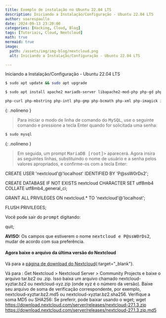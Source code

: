 ```yaml
---
title: Exemplo de instalação no Ubuntu 22.04 LTS
description: Iniciando a Instalação/Configuração - Ubuntu 22.04 LTS
author: soarespaullo
date: 2024-09-13 23:20:00
categories: [Hacking, Cloud, Blog]
tags: [Tutoriais, Cloud, Nextcloud]
math: true
mermaid: true
image:
  path: /assets/img/img-blog/nextcloud.png
  alt: Iniciando a Instalação/Configuração - Ubuntu 22.04 LTS

---
```


Iniciando a Instalação/Configuração - Ubuntu 22.04 LTS

```bash
$ sudo apt update && sudo apt upgrade

$ sudo apt install apache2 mariadb-server libapache2-mod-php php-gd php-mysql \

php-curl php-mbstring php-intl php-gmp php-bcmath php-xml php-imagick imagemagick php-zip
```
{: .nolineno }

> Para iniciar o modo de linha de comando do <kbd>MySQL</kbd>, use o seguinte comando e pressione a tecla Enter quando for solicitada uma senha:

```bash
$ sudo mysql
```
{: .nolineno }

> Em seguida, um prompt <kbd>MariaDB [root]></kbd> aparecerá. Agora insira as seguintes linhas, substituindo o nome de usuário e a senha pelos valores apropriados, e confirme-os com a tecla Enter:

CREATE USER 'nextcloud'@'localhost' IDENTIFIED BY 'P@ssW0rDs2';

CREATE DATABASE IF NOT EXISTS nextcloud CHARACTER SET utf8mb4 COLLATE utf8mb4_general_ci;

GRANT ALL PRIVILEGES ON nextcloud.* TO 'nextcloud'@'localhost';

FLUSH PRIVILEGES;

Você pode sair do <kbd>prompt</kbd> digitando:

quit;

**AVISO:** Os campos que estiverem o nome <kbd>nextcloud e P@ssW0rDs2</kbd>, mudar de acordo com sua preferência.

#### Agora baixe o arquivo da última versão do Nextcloud

Vá para a [página de download do Nextcloud](https://nextcloud.com/install){:target="_blank"}.

Vá para : Get Nextcloud > Nextcloud Server > Community Projects e baixe o arquivo tar.bz2 ou .zip.
Isso baixa um arquivo chamado nextcloud-xyztar.bz2 ou nextcloud-xyz.zip (onde xyz é o número da versão).
Baixe seu arquivo de soma de verificação correspondente, por exemplo, nextcloud-xyztar.bz2.md5 ou nextcloud-xyztar.bz2.sha256.
Verifique a soma MD5 ou SHA256:
Se preferir, pode baixar usando o wget;
wget https://download.nextcloud.com/server/releases/nextcloud-27.1.3.zip
https://download.nextcloud.com/server/releases/nextcloud-27.1.3.zip.md5







